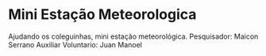 # Mini Estação Meteorologica 
Ajudando os coleguinhas, mini estação meteorológica.
Pesquisador: Maicon Serrano
Auxiliar Voluntario: Juan Manoel


